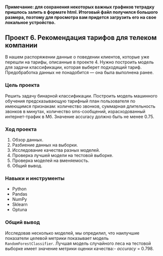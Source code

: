 #### Примечание: для сохранения некоторых важных графиков тетрадку пришлось залить в формате html. Итоговый файл получился большого размера, поэтому для просмотра вам придется загрузить его на свое локальное устройство.

## Проект 6. Рекомендация тарифов для телеком компании
В нашем распоряжении данные о поведении клиентов, которые уже перешли на тарифы, описанные в проекте 4. Нужно построить модель для задачи классификации, которая выберет подходящий тариф. Предобработка данных не понадобится — она была выполнена ранее.

### Цель проекта

Решить задачу бинарной классификации. Построить модель машинного обучения предсказывающую тарифный план пользователя по имеющимся признакам: количество звонков, суммарная длительность звонков в минутах, количество sms-сообщений, израсходованный интернет-трафик в Мб. Значение accuracy должно быть не менее 0.75.

### Ход проекта

1. Обзор данных.
2. Разбиение данных на выборки.
3. Исследование качества разных моделей.
4. Проверка лучшей модели на тестовой выборке.
5. Проверка моделей на вменяемость.
6. Общий вывод.


### Навыки и инструменты

- Python
- Pandas
- NumPy
- Sklearn
- Optuna


### Общий вывод

Исследовав несколько моделей, мы опредилил, что наилучшие показатели целевой метрики показывает модель `RandomForestClassifier`. Лучшая модель случайного леса на тестовой выборке имеет значение метрики оценки качества:- *accuracy* = 0.798.

